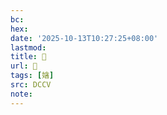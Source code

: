```yaml
---
bc:
hex:
date: '2025-10-13T10:27:25+08:00'
lastmod:
title: 􄆷
url: 􄆷
tags: [㜝]
src: DCCV
note:
---
```

